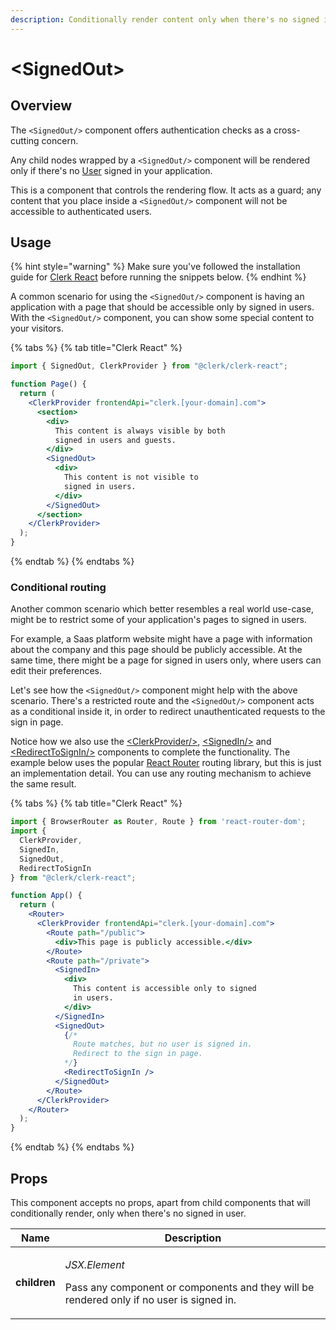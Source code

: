 ```yaml
---
description: Conditionally render content only when there's no signed in user.
---
```


# \<SignedOut>

## Overview

The `<SignedOut/>` component offers authentication checks as a cross-cutting concern.

Any child nodes wrapped by a `<SignedOut/>` component will be rendered only if there's no [User](../reference/clerkjs/user.md) signed in your application.&#x20;

This is a component that controls the rendering flow. It acts as a guard; any content that you place inside a `<SignedOut/>` component will not be accessible to authenticated users.

## Usage

{% hint style="warning" %}
Make sure you've followed the installation guide for [Clerk React](../reference/clerk-react/installation.md) before running the snippets below.
{% endhint %}

A common scenario for using the `<SignedOut/>` component is having an application with a page that should be accessible only by signed in users. With the `<SignedOut/>` component, you can show some special content to your visitors.

{% tabs %}
{% tab title="Clerk React" %}
```jsx
import { SignedOut, ClerkProvider } from "@clerk/clerk-react";

function Page() {
  return (
    <ClerkProvider frontendApi="clerk.[your-domain].com">
      <section>
        <div>
          This content is always visible by both
          signed in users and guests.
        </div>
        <SignedOut>
          <div>
            This content is not visible to 
            signed in users.
          </div>
        </SignedOut>
      </section>
    </ClerkProvider>
  );
}
```
{% endtab %}
{% endtabs %}

### Conditional routing

Another common scenario which better resembles a real world use-case, might be to restrict some of your application's pages to signed in users.

For example, a Saas platform website might have a page with information about the company and this page should be publicly accessible. At the same time, there might be a page for signed in users only, where users can edit their preferences.

Let's see how the `<SignedOut/>` component might help with the above scenario. There's a restricted route and the `<SignedOut/>` component acts as a conditional inside it, in order to redirect unauthenticated requests to the sign in page.

Notice how we also use the [\<ClerkProvider/>](../reference/clerk-react/clerkprovider.md), [\<SignedIn/>](signed-in.md) and [\<RedirectToSignIn/>](sign-in/redirect-to-sign-in.md) components to complete the functionality. The example below uses the popular [React Router](https://reactrouter.com) routing library, but this is just an implementation detail. You can use any routing mechanism to achieve the same result.

{% tabs %}
{% tab title="Clerk React" %}
```jsx
import { BrowserRouter as Router, Route } from 'react-router-dom';
import { 
  ClerkProvider,
  SignedIn, 
  SignedOut, 
  RedirectToSignIn 
} from "@clerk/clerk-react";

function App() {
  return (
    <Router>
      <ClerkProvider frontendApi="clerk.[your-domain].com">
        <Route path="/public">
          <div>This page is publicly accessible.</div>
        </Route>
        <Route path="/private">
          <SignedIn>
            <div>
              This content is accessible only to signed
              in users.
            </div>
          </SignedIn>
          <SignedOut>
            {/* 
              Route matches, but no user is signed in. 
              Redirect to the sign in page.
            */}
            <RedirectToSignIn />
          </SignedOut>
        </Route>
      </ClerkProvider>
    </Router>
  );
}
```
{% endtab %}
{% endtabs %}

## Props

This component accepts no props, apart from child components that will conditionally render, only when there's no signed in user.

| Name         | Description                                                                                                                |
| ------------ | -------------------------------------------------------------------------------------------------------------------------- |
| **children** | <p><em>JSX.Element</em></p><p>Pass any component or components and they will be rendered only if no user is signed in.</p> |

